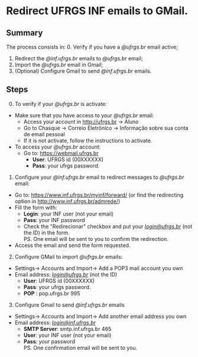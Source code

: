 # Redirect UFRGS INF emails to GMail.

## Summary  
  The process consists in:
  0. Verify if you have a *@ufrgs.br* email active;  
  1. Redirect the *@inf.ufrgs.br* emails to *@ufrgs.br* email;  
  2. Import the *@ufrgs.br* email in Gmail;  
  3. (Optional) Configure Gmail to send *@inf.ufrgs.br* emails.  

## Steps  
0. To verify if your *@ufrgs.br* is activate:   
  * Make sure that you have access to your *@ufrgs.br* email:  
    - Access your account in http://ufrgs.br -> Aluno  
    - Go to Chasque -> Correio Eletrônico -> Informação sobre sua conta de email pessoal  
    - If it is not activate, follow the instructions to activate.  
  * To access your *@ufrgs.br* account:  
    - Go to: https://webmail.ufrgs.br  
      - **User**: UFRGS id (00XXXXXX)  
      - **Pass**: your ufrgs password.  
  
1. Configure your *@inf.ufrgs.br* email to redirect messages to *@ufrgs.br* email:  
  * Go to: https://www.inf.ufrgs.br/myinf/forward/ (or find the redirecting option in http://www.inf.ufrgs.br/admrede/)  
  * Fill the form with:  
    - **Login**: your INF user (not your email)  
    - **Pass**: your INF password  
    - Check the "Redirecionar" checkbox and put your *login@ufrgs.br* (not the ID) in the form.  
  PS. One email will be sent to you to confirm the redirection.  
  * Access the email and send the form requested.  
  
2. Configure GMail to import *@ufrgs.br* emails:  
  * Settings-> Accounts and Import-> Add a POP3 mail account you own  
  * Email address: *login@ufrgs.br* (not the ID)  
    - **User**: UFRGS id (00XXXXXX)  
    - **Pass**: your ufrgs password.  
    - **POP** : pop.ufrgs.br 995  
    
3. Configure Gmail to send *@inf.ufrgs.br* emails  
  * Settings-> Accounts and Import-> Add another email address you own  
  * Email address: *login@inf.ufrgs.br*    
    - **SMTP Server**: smtp.inf.ufrgs.br 465  
    - **User**: your INF user (not your email)  
    - **Pass**: your password  
  PS. One confirmation email will be sent to you.  
  
